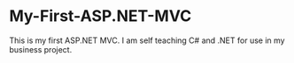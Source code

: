 # My-First-ASP.NET-MVC
This is my first ASP.NET MVC. I am self teaching C# and .NET for use in my business project.
